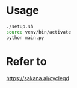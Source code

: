 # Usage
```sh
./setup.sh
source venv/bin/activate
python main.py
```

# Refer to
https://sakana.ai/cycleqd